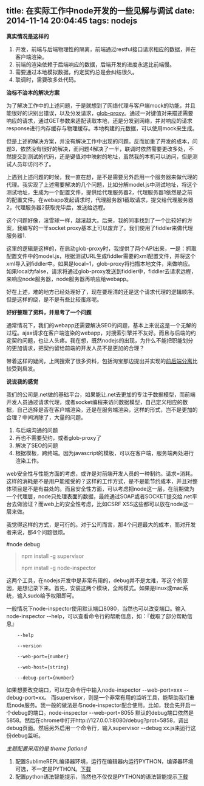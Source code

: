 title: 在实际工作中node开发的一些见解与调试
date: 2014-11-14 20:04:45
tags: nodejs
---

**真实情况是这样的** 

1. 开发，前端与后端物理性的隔离，前端通过restful接口请求相应的数据，并在客户端渲染。
2. 前端的渲染依赖于后端响应的数据，后端开发的进度永远比前端慢。
3. 需要通过本地模拟数据，约定契约总是会纠结很久。
4. 联调时，需要改多处代码。

**治标不治本的解决方案**

为了解决工作中的上述问题，于是就想到了网络代理与客户端mock的功能，并且能很好的识别出错误，以及分发请求，[glob-proxy](https://github.com/lcepy/glob-proxy)。通过一对键值对来描述需要响应的请求，通过GET参数来适配读取本地，还是分发到网络，并对响应的请求response进行内存缓存与物理缓存。本地构建的元数据，可以使用mock来生成。

但是上述的解决方案，并没有解决工作中出现的问题。反而加重了开发的成本，问题3，依然没有很好的解决，而问题4解决了一半，联调时依然需要更改多处，不然提交到测试的代码，还是键值对中映射的地址，虽然我的本机可以访问，但是测试人员却访问不了。

上遇到上述问题的时候，我一直在想，是不是需要另外启用一个服务器来做代理的代理。我实现了上述需要解决的几个问题，比如分解model.js中测试地址，将这个测试地址，生成为一个配置文件，提供给代理服务器2，代理服务器1依然是之前的配置文件。在webapp发起请求时，代理服务器1截取请求，提交给代理服务器2，代理服务器2获取完毕后，发送给远程。

这个问题好像，滚雪球一样，越滚越大。后来，我的同事找到了一个比较好的方案，我编写的一半socket proxy基本上可以废弃了。我们使用了fiddler来做代理服务器1.

这里的逻辑是这样的，在启动glob-proxy时，我提供了两个API出来，一是：抓取配置文件中的model.js，根据测试URL生成fiddler需要的xml配置文件，并将这个xml导入到fiddler中。如果是local=1，glob-proxy将扫描本地文件，来做响应。如果local为false，请求将通过glob-proxy发送到fiddler中，fiddler去请求远程，来响应node服务器，node服务器再响应给webapp。

好在上述，难的地方已经处理好了，现在要理清的还是这个请求代理的逻辑顺序。但是这样的绕，是不是有些比较蛋疼呢。
<!--more-->
**好好整理了资料，并思考了一个问题**

通常情况下，我们的webapp还需要解决SEO的问题，基本上来说这是一个无解的过程。ajax请求在客户端渲染的webapp，对搜索引擎并不友好。而且与后端的约定契约问题，也让人头疼。我在想，既然nodejs的出现，为什么不能把职能划分的更加请求，把契约留给前端的开发人员不是更加的合理？

带着这样的疑问，上网搜索了很多资料，包括淘宝那边提出并实现的[前后端分离](http://ued.taobao.org/blog/category/bowen/frontend/)比较受到启发。

**说说我的感觉**

我们的公司是.net做的基础平台，如果能让.net去更加的专注于数据模型，而前端开发人员通过请求代理，或者socket编程来访问数据模型，自己定义相应的数据，自己选择是否在客户端渲染，还是在服务端渲染，这样的形式，岂不是更加的合理？中间消除了，大量的问题。

1. 与后端沟通的问题
2. 再也不需要契约，或者glob-proxy了
3. 解决了SEO的问题
4. 根据模板，跨终端。因为javascript的模板，可以在客户端，服务端两处进行渲染工作。

web安全性与性能方面的考虑，或许是对前端开发人员的一种制约。请求=消耗，这样的消耗是不是用户能接受的？这样的工作方式，是不是能节约成本，并且对整体项目是不是有益处的。而且安全性方面，可以考虑把node这一层，在前期做为一个代理层，node只处理表面的数据，最终通过SOAP或者SOCKET提交给.net平台去做验证？而web上的安全性考虑，比如CSRF XSS这些都可以放在node这一层来做。

我觉得这样的方式，是可行的。对于公司而言，那4个问题最大的成本，而对开发者来说，那4个问题很烦。

#node debug

> npm install -g supervisor
>
> npm install -g node-inspector

这两个工具，在nodejs开发中是非常有用的，debug并不是太难，写这个的原因，是想记录下来。首先，安装这两个模块，全局模式。如果是linux或mac系统，输入sudo给予权限即可。

一般情况下node-inspector使用默认端口8080，当然也可以改变端口。输入node-inspector --help，可以查看命令行的帮助信息，如：『截取了部分帮助信息』

```
	--help

	--version

	--web-port={number}

	--web-host={string}

	--debug-port={number}

```
如果想要改变端口，可以在命令行中输入node-inspector --web-port=xxx --debug-port=xx。
而supervisor，则是一个非常有用的监听工具，能帮助我们重启node服务。我一般的做法是与node-inspector配合使用。比如，我会先开启一个debug的端口。node-inspector --web-port=8055 默认的debug端口依然是5858。然后在chrome中打开http://127.0.0.1:8080/debug?prot=5858，调出debug页面。然后另外启用一个命令行，输入supervisor --debug xx.js来运行这份debug监听。

*主题配置采用的是 theme flatland*

1. 配置SublimeREPL编译器环境，运行在编辑器内运行PYTHON，编译器环境可选，不一定是PYTHON。[下载](https://github.com/wuub/SublimeREPL)
2. 配置python语法智能提示，当然也不仅仅是PYTHON的语法智能提示[下载](https://github.com/SublimeCodeIntel/SublimeCodeIntel)
